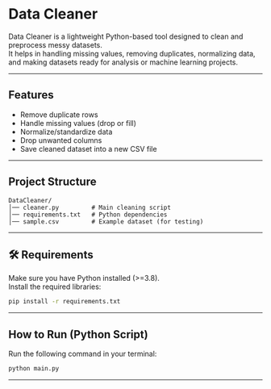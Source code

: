 
#  Data Cleaner

Data Cleaner is a lightweight Python-based tool designed to clean and preprocess messy datasets.  
It helps in handling missing values, removing duplicates, normalizing data, and making datasets ready for analysis or machine learning projects.

---

##  Features
- Remove duplicate rows
- Handle missing values (drop or fill)
- Normalize/standardize data
- Drop unwanted columns
- Save cleaned dataset into a new CSV file

---
## Project Structure
```
DataCleaner/
│── cleaner.py         # Main cleaning script
│── requirements.txt   # Python dependencies
│── sample.csv         # Example dataset (for testing)
```

---

## 🛠️ Requirements
Make sure you have Python installed (>=3.8).  
Install the required libraries:

```bash
pip install -r requirements.txt
```
---
## How to Run (Python Script)

Run the following command in your terminal:

```bash
python main.py
```
---


